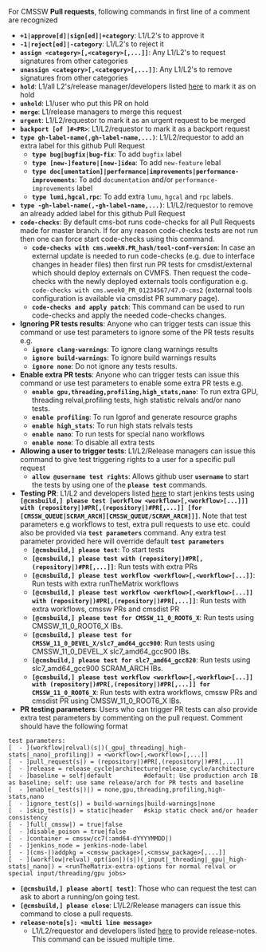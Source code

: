 For CMSSW **Pull requests**, following commands in first line of a comment are recognized
- **```+1|approve[d]|sign[ed]|+category```**: L1/L2's to approve it
- **```-1|reject[ed]|-category```**: L1/L2's to reject it
- **```assign <category>[,<category>[,...]]```**: Any L1/L2's to request signatures from other categories
- **```unassign <category>[,<category>[,...]]```**: Any L1/L2's to remove signatures from other categories
- **```hold```**: L1/all L2's/release manager/developers listed <a href="https://github.com/cms-sw/cms-bot/blob/master/categories.py#L11">here</a> to mark it as on hold
- **```unhold```**: L1/user who put this PR on hold
- **```merge```**: L1/release managers to merge this request
- **```urgent```**: L1/L2/requestor to mark it as an urgent request to be merged
- **```backport [of ]#<PR>```**: L1/L2/requestor to mark it as a backport request
- **```type gh-label-name(,gh-label-name,...)```**: L1/L2/requestor to add an extra label for this github Pull Request
  - **```type bug|bugfix|bug-fix```**: To add `bugfix` label
  - **```type [new-]feature|[new-]idea```**: To add `new-feature` lebal
  - **```type doc[umentation]|performance|improvements|performance-improvements```**: To add `documentation` and/or `performance-improvements` label
  - **```type lumi,hgcal,rpc```**: To add extra `lumu`, `hgcal` and `rpc` labels.
- **```type -gh-label-name(,-gh-label-name,...)```**: L1/L2/requestor to remove an already added label for this github Pull Request
- **```code-checks```**: By default cms-bot runs code-checks for all Pull Requests made for master branch. If for any reason code-checks tests are not run then one can force start code-checks using this command.
  - **```code-checks with cms.weekN.PR_hash/tool-conf-version```**: In case an external update is needed to run code-checks (e.g. due to interface changes in header files) then first run PR tests for cmsdist/external which should deploy externals on CVMFS. Then request the code-checks with the newly deployed externals tools configuration e.g. `code-checks with cms.week0_PR_01234567/47.0-cms2` (external tools configuration is available via cmsdist PR summary page).
  - **```code-checks and apply patch```**: This command can be used to run code-checks and apply the needed code-checks changes.
- **Ignoring PR tests results**: Anyone who can trigger tests can issue this command or use test parameters to ignore some of the PR tests results e.g.
  - **```ignore clang-warnings```**: To ignore clang warnings results
  - **```ignore build-warnings```**: To ignore build warnings results
  - **```ignore none```**: Do not ignore any tests results.
- **Enable extra PR tests**: Anyone who can trigger tests can issue this command or use test parameters to enable some extra PR tests e.g.
  - **```enable gpu,threading,profiling,high_stats,nano```**: To run extra GPU, threading relval,profiling tests, high statistic relvals and/or nano tests.
  - **```enable profiling```**: To run Igprof and generate resource graphs
  - **```enable high_stats```**: To run high stats relvals tests
  - **```enable nano```**: To run tests for special nano workflows
  - **```enable none```**: To disable all extra tests
- **Allowing a user to trigger tests**: L1/L2/Release managers can issue this command to give test triggering rights to a user for a specific pull request
  - **```allow @username test rights```**: Allows github user **`username`** to start the tests by using one of the **`please test`** commands.
- **Testing PR**: L1/L2 and developers listed <a href="https://github.com/cms-sw/cms-bot/blob/master/categories.py#L14">here</a> to start jenkins tests using **```[@cmsbuild,] please test [workflow <workflow>[,<workflow>[...]]] with (repository|)#PR[,(repository|)#PR[,...]] [for [CMSSW_QUEUE|SCRAM_ARCH][CMSSW_QUEUE/SCRAM_ARCH]]]```**. Note that test parameters e.g workflows to test, extra pull requests to use etc. could also be provided via **`test parameters`** command. Any extra test parameter provided here will override default **`test parameters`**
  - **```[@cmsbuild,] please test```**: To start tests
  - **```[@cmsbuild,] please test with (repository|)#PR[,(repository|)#PR[,...]]```**: Run tests with extra PRs
  - **```[@cmsbuild,] please test workflow <workflow>[,<workflow>[...]]```**: Run tests with extra runTheMatrix workflows
  - **```[@cmsbuild,] please test workflow <workflow>[,<workflow>[...]] with (repository|)#PR[,(repository|)#PR[,...]]```**: Run tests with extra workflows, cmssw PRs and cmsdist PR
  - **```[@cmsbuild,] please test for CMSSW_11_0_ROOT6_X```**: Run tests using CMSSW_11_0_ROOT6_X IBs.
  - **```[@cmsbuild,] please test for CMSSW_11_0_DEVEL_X/slc7_amd64_gcc900```**: Run tests using CMSSW_11_0_DEVEL_X slc7_amd64_gcc900 IBs.
  - **```[@cmsbuild,] please test for slc7_amd64_gcc820```**: Run tests using slc7_amd64_gcc900 SCRAM_ARCH IBs.
  - **```[@cmsbuild,] please test workflow <workflow>[,<workflow>[...]] with (repository|)#PR[,(repository|)#PR[,...]] for CMSSW_11_0_ROOT6_X```**: Run tests with extra workflows, cmssw PRs and cmsdist PR using CMSSW_11_0_ROOT6_X IBs.
- **PR testing parameters**: Users who can trigger PR tests can also provide extra test parameters by commenting on the pull request. Comment should have the following format
```
test parameters:
[  - ](workflow|relval)(s|)(_gpu|_threading|_high-stats|_nano|_profiling|) = <workflow>[,<workflow>[,...]]
[  - ]pull_request(s|) = (repository|)#PR[,(repository|)#PR[,...]]
[  - ]release = release_cycle|architecture|release_cycle/architecture
[  - ]baseline = self|default         #default: Use production arch IB as baseline; self: use same release/arch for PR tests and baseline
[  - ]enable(_test(s|)|) = none,gpu,threading,profiling,high-stats,nano
[  - ]ignore_test(s|) = build-warnings|build-warnings|none
[  - ]skip_test(s|) = static|header   #skip static check and/or header consistency 
[  - ]full(_cmssw|) = true|false
[  - ]disable_poison = true|false
[  - ]container = cmssw/cc7(:amd64-dYYYYMMDD|)
[  - ]jenkins_node = jenkins-node-label
[  - ](cms-|)addpkg = <cmssw_package>[,<cmssw_package>[,...]]
[  - ](workflow|relval)_opt(ion|)(s|)(_input|_threading|_gpu|_high-stats|_nano|) = <runTheMatrix-extra-options for normal relval or special input/threading/gpu jobs>
```
- **```[@cmsbuild,] please abort[ test]```**: Those who can request the test can ask to abort a running/on going test.
- **```[@cmsbuild,] please close```**: L1/L2/Release managers can issue this command to close a pull requests.
- **```release-note[s]: <multi line message>```**
  - L1/L2/requestor and developers listed <a href="https://github.com/cms-sw/cms-bot/blob/master/categories.py#L12">here</a> to provide release-notes. This command can be issued multiple time.
